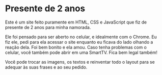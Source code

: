 # Presente de 2 anos
Este é um site feito puramente em HTML, CSS e JavaScript que fiz de presente de 2 anos para minha namorada.

Ele foi pensado para ser aberto no celular, e idealmente com o Chrome.
Eu fiz ele, pedi para ela acessar o site enquanto eu ficava do lado olhando a reação dela. Foi bem bonito e ela amou.
Caso tenha problemas com o celular, você também pode abrir em uma SmartTV. Fica bem legal também!

Você pode trocar as imagens, os textos e reinventar todo o layout para se adequar às suas frases e ao seu pedido.
